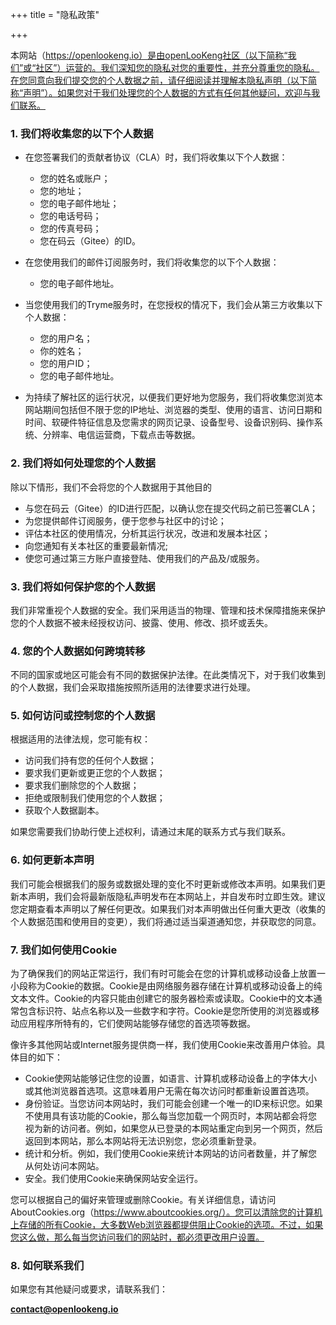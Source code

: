 +++
title = "隐私政策"

+++

本网站（https://openlookeng.io）是由openLooKeng社区（以下简称“我们”或“社区”）运营的。我们深知您的隐私对您的重要性，并充分尊重您的隐私。在您同意向我们提交您的个人数据之前，请仔细阅读并理解本隐私声明（以下简称“声明”）。如果您对于我们处理您的个人数据的方式有任何其他疑问，欢迎与我们联系。

### 1. 我们将收集您的以下个人数据

* 在您签署我们的贡献者协议（CLA）时，我们将收集以下个人数据：
  
  + 您的姓名或账户；
  + 您的地址；
  + 您的电子邮件地址；
  + 您的电话号码；
  + 您的传真号码；
  + 您在码云（Gitee）的ID。

* 在您使用我们的邮件订阅服务时，我们将收集您的以下个人数据：
  
  + 您的电子邮件地址。

* 当您使用我们的Tryme服务时，在您授权的情况下，我们会从第三方收集以下个人数据：
  
  + 您的用户名；
  + 你的姓名；
  + 您的用户ID；
  + 您的电子邮件地址。

* 为持续了解社区的运行状况，以便我们更好地为您服务，我们将收集您浏览本网站期间包括但不限于您的IP地址、浏览器的类型、使用的语言、访问日期和时间、软硬件特征信息及您需求的网页记录、设备型号、设备识别码、操作系统、分辨率、电信运营商，下载点击等数据。
### 2. 我们将如何处理您的个人数据

除以下情形，我们不会将您的个人数据用于其他目的

* 与您在码云（Gitee）的ID进行匹配，以确认您在提交代码之前已签署CLA；
* 为您提供邮件订阅服务，便于您参与社区中的讨论；
* 评估本社区的使用情况，分析其运行状况，改进和发展本社区；
* 向您通知有关本社区的重要最新情况;
* 使您可通过第三方账户直接登陆、使用我们的产品及/或服务。

### 3. 我们将如何保护您的个人数据

我们非常重视个人数据的安全。我们采用适当的物理、管理和技术保障措施来保护您的个人数据不被未经授权访问、披露、使用、修改、损坏或丢失。

### 4. 您的个人数据如何跨境转移

不同的国家或地区可能会有不同的数据保护法律。在此类情况下，对于我们收集到的个人数据，我们会采取措施按照所适用的法律要求进行处理。

### 5. 如何访问或控制您的个人数据

根据适用的法律法规，您可能有权：

* 访问我们持有您的任何个人数据；
* 要求我们更新或更正您的个人数据；
* 要求我们删除您的个人数据；
* 拒绝或限制我们使用您的个人数据；
* 获取个人数据副本。

如果您需要我们协助行使上述权利，请通过末尾的联系方式与我们联系。

### 6. 如何更新本声明

我们可能会根据我们的服务或数据处理的变化不时更新或修改本声明。如果我们更新本声明，我们会将最新版隐私声明发布在本网站上，并自发布时立即生效。建议您定期查看本声明以了解任何更改。如果我们对本声明做出任何重大更改（收集的个人数据范围和使用目的变更），我们将通过适当渠道通知您，并获取您的同意。

### 7. 我们如何使用Cookie

为了确保我们的网站正常运行，我们有时可能会在您的计算机或移动设备上放置一小段称为Cookie的数据。Cookie是由网络服务器存储在计算机或移动设备上的纯文本文件。Cookie的内容只能由创建它的服务器检索或读取。Cookie中的文本通常包含标识符、站点名称以及一些数字和字符。Cookie是您所使用的浏览器或移动应用程序所特有的，它们使网站能够存储您的首选项等数据。

像许多其他网站或Internet服务提供商一样，我们使用Cookie来改善用户体验。具体目的如下：

* Cookie使网站能够记住您的设置，如语言、计算机或移动设备上的字体大小或其他浏览器首选项。这意味着用户无需在每次访问时都重新设置首选项。
* 身份验证。当您访问本网站时，我们可能会创建一个唯一的ID来标识您。如果不使用具有该功能的Cookie，那么每当您加载一个网页时，本网站都会将您视为新的访问者。例如，如果您从已登录的本网站重定向到另一个网页，然后返回到本网站，那么本网站将无法识别您，您必须重新登录。
* 统计和分析。例如，我们使用Cookie来统计本网站的访问者数量，并了解您从何处访问本网站。
* 安全。我们使用Cookie来确保网站安全运行。

您可以根据自己的偏好来管理或删除Cookie。有关详细信息，请访问AboutCookies.org（https://www.aboutcookies.org/）。您可以清除您的计算机上存储的所有Cookie，大多数Web浏览器都提供阻止Cookie的选项。不过，如果您这么做，那么每当您访问我们的网站时，都必须更改用户设置。

### 8. 如何联系我们

如果您有其他疑问或要求，请联系我们：

**[contact@openlookeng.io](mailto:contact@openlookeng.io)**


